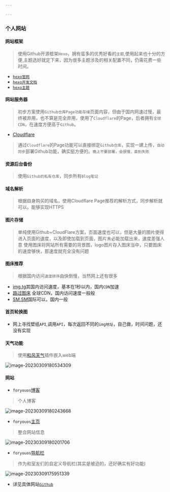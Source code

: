 ```yaml
---

---
```


###  个人网站

#### 网站框架
> 使用Github开源框架`Hexo`，拥有蛮多的优秀好看的`主题`,使用起来也十分的方便,主题选好就定下来，因为很多主题涉及的相关配置不同，仍需花费一些时间。

* [`hexo官网`](https://hexo.io/zh-cn/)
* [`hexo开发文档`](https://hexo.io/zh-cn/docs/)
* [`hexo主题`](https://hexo.io/themes/)

#### 网站服务器

> 初步方案使用`Github仓库Page功能存储`页面内容，但由于国内网速过慢，最终被弃用，也不算是完全弃用，使用了`Cloudflare`的Page，后者拥有`全球CDN`，在速度方便高于`Github`。
* [Cloudflare](https://www.cloudflare-cn.com/)
> 通过`Cloudflare`的Page功能可以直接绑定`Github仓库`，实现一建上传，`自动同步`部署Github功能，确实挺方便的。`晚上不要部署，会很慢，直到失败`

#### 资源后台备份
> 使用`Github的私有仓库`，同步所有`Blog笔记`

#### 域名解析
> 根据自身购买的域名，使用Cloudflare Page推荐的解析方式，同步解析就可以，能够实现HTTPS

#### 图片存储
> 单纯使用Github+CloudFlare方案，页面速度也可以，但是大量的图片使得进入页面的速度，以及即使加载到页面，图片未必能加载出来，速度差强人意
> 使用图床将网站所有需要的背景图，logo图片存入图床当中，只要图床的速度够快，那速度就完全没有问题

#### 图床推荐
> 根据国内访问`速度排序`由快倒慢，当然网上还有很多
* [img.tg](https://imgtg.com/)其国内访问速度，基本在1秒以内，国内`CDN`加速
* [路过图床](https://imgse.com/) 全球CDN，国内访问速度一般般
* [SM.SM](https://smms.app/)国际可以，国内一般

#### 首页轮换图
* 网上寻找壁纸`API`,调用`API`，每次返回不同的`img地址`，自己做，时间问题，还没有实现

#### 天气功能
> 使用[和风天气](https://widget.qweather.com/)插件嵌入web端

![image-20230309180534309](https://i.imgtg.com/2023/03/09/YfrjU.png)


#### 网站
* `foryouos`[博客](https://www.blog.foryouos.cn)
> 个人博客

![image-20230309180243668](https://i.imgtg.com/2023/03/09/YfZyv.png)


* `foryouos`[主页](www.foryouos.cn)
> 整合网站信息

![image-20230309180201706](https://i.imgtg.com/2023/03/09/Yfvsq.png)

* `foryouos`[导航栏](www.so.foryouos.cn)
> 作为和室友们的自定义导航栏(其实是被迫的，还好确实有好功能)

![image-20230309175951339](https://i.imgtg.com/2023/03/09/YfKUY.png)

* 详见具体网站[`Github`](https://www.github.com/foryouos)